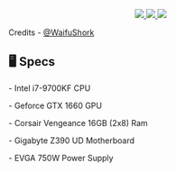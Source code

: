 <p align="center">
	<a href="https://discord.gg/jCGzMk5AUW">
	    <img src="https://img.shields.io/badge/Add%20Me%20On%20Discord-7289DA?logoColor=white&logo=discord&style=for-the-badge&&logoWidth=30" />
	</a>
	<a href="https://steamcommunity.com/id/Castwrld/">
	    <img src="https://img.shields.io/badge/Add%20Me%20On%20Steam-333333?logoColor=white&logo=steam&style=for-the-badge&&logoWidth=30" />
	</a>
	<a href="https://myanimelist.net/profile/Castwrld">
	    <img src="https://i.ibb.co/Tk4pHnW/Screenshot-2021-11-10-043450.png" />
	</a>
	<p>
	Credits -
	<a href="https://github.com/WaifuShork">
	 @WaifuShork
</a>
		
<h2> 🖥️ Specs </br></h2> 
<p>
- Intel i7-9700KF CPU
<p>
- Geforce GTX 1660 GPU
<p>
- Corsair Vengeance 16GB (2x8) Ram
<p>
- Gigabyte Z390 UD Motherboard
<p>
- EVGA 750W Power Supply
